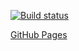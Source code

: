[![Build status](https://ci.appveyor.com/api/projects/status/bmfo7mw4509ctn46?svg=true)](https://ci.appveyor.com/project/solarlime/ahj-homework-2-1)

[GitHub Pages](https://solarlime.github.io/ahj-homework-2.1/)
